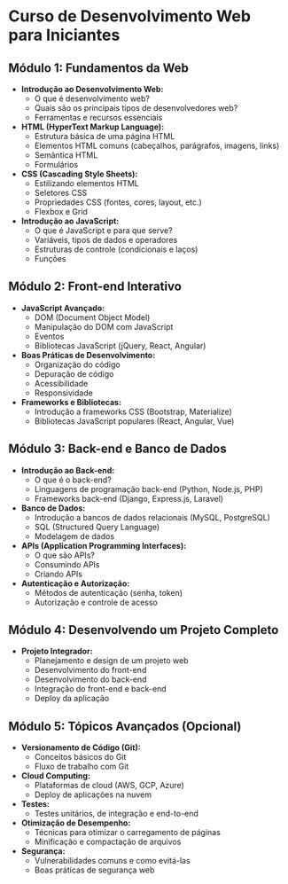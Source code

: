 #  Curso de Desenvolvimento Web para Iniciantes

## Módulo 1: Fundamentos da Web

* **Introdução ao Desenvolvimento Web:**
    * O que é desenvolvimento web?
    * Quais são os principais tipos de desenvolvedores web?
    * Ferramentas e recursos essenciais
* **HTML (HyperText Markup Language):**
    * Estrutura básica de uma página HTML
    * Elementos HTML comuns (cabeçalhos, parágrafos, imagens, links)
    * Semântica HTML
    * Formulários
* **CSS (Cascading Style Sheets):**
    * Estilizando elementos HTML
    * Seletores CSS
    * Propriedades CSS (fontes, cores, layout, etc.)
    * Flexbox e Grid
* **Introdução ao JavaScript:**
    * O que é JavaScript e para que serve?
    * Variáveis, tipos de dados e operadores
    * Estruturas de controle (condicionais e laços)
    * Funções

## Módulo 2: Front-end Interativo

* **JavaScript Avançado:**
    * DOM (Document Object Model)
    * Manipulação do DOM com JavaScript
    * Eventos
    * Bibliotecas JavaScript (jQuery, React, Angular)
* **Boas Práticas de Desenvolvimento:**
    * Organização do código
    * Depuração de código
    * Acessibilidade
    * Responsividade
* **Frameworks e Bibliotecas:**
    * Introdução a frameworks CSS (Bootstrap, Materialize)
    * Bibliotecas JavaScript populares (React, Angular, Vue)

## Módulo 3: Back-end e Banco de Dados

* **Introdução ao Back-end:**
    * O que é o back-end?
    * Linguagens de programação back-end (Python, Node.js, PHP)
    * Frameworks back-end (Django, Express.js, Laravel)
* **Banco de Dados:**
    * Introdução a bancos de dados relacionais (MySQL, PostgreSQL)
    * SQL (Structured Query Language)
    * Modelagem de dados
* **APIs (Application Programming Interfaces):**
    * O que são APIs?
    * Consumindo APIs
    * Criando APIs
* **Autenticação e Autorização:**
    * Métodos de autenticação (senha, token)
    * Autorização e controle de acesso

## Módulo 4: Desenvolvendo um Projeto Completo

* **Projeto Integrador:**
    * Planejamento e design de um projeto web
    * Desenvolvimento do front-end
    * Desenvolvimento do back-end
    * Integração do front-end e back-end
    * Deploy da aplicação

## Módulo 5: Tópicos Avançados (Opcional)

* **Versionamento de Código (Git):**
    * Conceitos básicos do Git
    * Fluxo de trabalho com Git
* **Cloud Computing:**
    * Plataformas de cloud (AWS, GCP, Azure)
    * Deploy de aplicações na nuvem
* **Testes:**
    * Testes unitários, de integração e end-to-end
* **Otimização de Desempenho:**
    * Técnicas para otimizar o carregamento de páginas
    * Minificação e compactação de arquivos
* **Segurança:**
    * Vulnerabilidades comuns e como evitá-las
    * Boas práticas de segurança web

